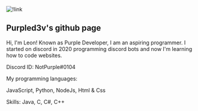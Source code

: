 
![!link](https://media.tenor.com/CTVW1p-p1IsAAAAC/homer-simpson-bush.gif)

## Purpled3v's github page

Hi, I'm Leon!
Known as Purple Developer, I am an aspiring programmer.
I started on discord in 2020 programming discord bots and now I'm learning how to code websites.


Discord ID: NotPurple#0104


My programming languages:

JavaScript, Python, NodeJs, Html & Css

Skills:
Java, C, C#, C++
